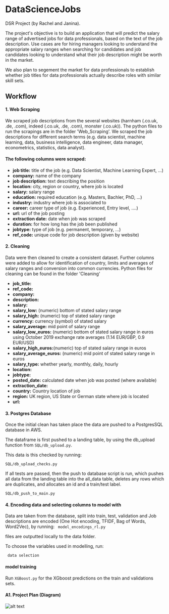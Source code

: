 # DataScienceJobs
DSR Project (by Rachel and Janina).

The project's objective is to build an application that will predict the salary range of advertised jobs for data professionals, based on the text of the job description. Use cases are for hiring managers looking to understand the appropriate salary ranges when searching for candidates and job candidates looking to understand what their job description might be worth in the market.

We also plan to segement the market for data professionals to establish whether job titles for data professionals actually describe roles with similar skill sets.

## Workflow

#### 1. Web Scraping
We scraped job descriptions from the several websites (harnham (.co.uk, .de, .com), indeed (.co.uk, .de, .com), monster 
(.co.uk)). The python files to run the scrapings are in the folder 'Web_Scraping'. We scraped the job descriptions for 
different search terms (e.g. data scientist, machine learning, data, business intelligence, data engineer, data manager,
econometrics, statistics, data analyst).

#### The following columns were scraped:
* __job title:__ title of the job (e.g. Data Scientist, Machine Learning Expert, ...)
* __company:__ name of the company
* __job description:__ text describing the position
* __location:__ city, region or country, where job is located 
* __salary:__ salary range 
* __education:__ required education (e.g. Masters, Bachler, PhD, ...)
* __industry:__ industry where job is associated to 
* __career:__ career type of job (e.g. Experienced, Entry level, ....)
* __url:__ url of the job posting
* __extraction date:__ date when job was scraped
* __duration:__ for how long has the job been published
* __jobtype:__ type of job (e.g. permanent, temporary, ...)
* __ref_code:__ unique code for job description (given by website)

#### 2. Cleaning

Data were then cleaned to create a consistent dataset. Further columns were added to allow for identification of country, 
limits and averages of salary ranges and conversion into common currencies. Python files for cleaning can be found in the folder 'Cleaning'

* __job_title:__
* __ref_code:__
* __company:__
* __description:__
* __salary:__
* __salary_low:__ (numeric) bottom of stated salary range
* __salary_high:__ (numeric) top of stated salary range
* __currency:__ currency (symbol) of stated salary
* __salary_average:__ mid point of salary range
* __salary_low_euros:__ (numeric) bottom of stated salary range in euros using October 2019 exchange rate averages (1.14 EUR/GBP, 0.9 EUR/USD)
* __salary_high_euros:__(numeric) top of stated salary range in euros
* __salary_average_euros:__ (numeric) mid point of stated salary range in euros
* __salary_type:__ whether yearly, monthly, daily, hourly
* __location:__ 
* __jobtype:__
* __posted_date:__ calculated date when job was posted (where available)
* __extraction_date:__
* __country:__ Country location of job 
* __region:__ UK region, US State or German state where job is located
* __url:__


#### 3. Postgres Database

Once the initial clean has taken place the data are pushed to a PostgresSQL database in AWS.

The dataframe is first pushed to a landing table, by using the db_upload function from ```SQL/db_upload.py```.

This data is this checked by running:

```SQL/db_upload_checks.py```

If all tests are passed, then the push to database script is run, which pushes all data from the landing table into the all_data table, deletes any rows which are duplicates, and allocates an id and a train/test label.

```SQL/db_push_to_main.py ```


#### 4. Encoding data and selecting columns to model with

Data are taken from the database, split into train, test, validation and Job descriptions are encoded (One Hot encoding, TFIDF, Bag of Words, Word2Vec), by running:
``` model_encodings_rl.py```

files are outputted locally to the data folder.

To choose the variables used in modelling, run:

``` data selection```

#### model training

Run ```XGBoost.py``` for the XGboost predictions on the train and validations sets.


#### A1. Project Plan (Diagram)



![alt text](Assets/DSJDiagram.png "Project Plan Diagram")